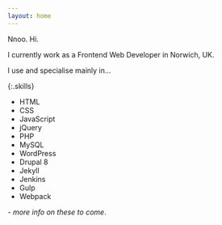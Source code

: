 ```yaml
---
layout: home
---
```

Nnoo. Hi.

I currently work as a Frontend Web Developer in Norwich, UK.

I use and specialise mainly in...

{:.skills}
- HTML
- CSS
- JavaScript
- jQuery
- PHP
- MySQL
- WordPress
- Drupal 8
- Jekyll
- Jenkins
- Gulp
- Webpack

_- more info on these to come_.


